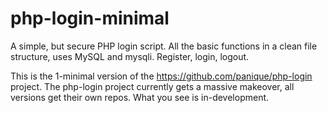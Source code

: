php-login-minimal
=================

A simple, but secure PHP login script. All the basic functions in a clean file structure, uses MySQL and mysqli.
Register, login, logout.

This is the 1-minimal version of the https://github.com/panique/php-login project. The php-login project currently
gets a massive makeover, all versions get their own repos. What you see is in-development.